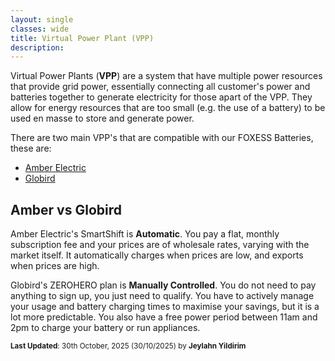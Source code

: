 ```yaml
---
layout: single
classes: wide
title: Virtual Power Plant (VPP)
description: 
---
```


Virtual Power Plants (**VPP**) are a system that have multiple power resources that provide grid power, essentially connecting all customer's power and batteries together to generate electricity for those apart of the VPP. They allow for energy resources that are too small (e.g. the use of a battery) to be used en masse to store and generate power.

There are two main VPP's that are compatible with our FOXESS Batteries, these are:

- [Amber Electric](amber)
- [Globird](globird)

## Amber vs Globird

Amber Electric's SmartShift is **Automatic**. You pay a flat, monthly subscription fee and your prices are of wholesale rates, varying with the market itself. It automatically charges when prices are low, and exports when prices are high.

Globird's ZEROHERO plan is **Manually Controlled**. You do not need to pay anything to sign up, you just need to qualify. You have to actively manage your usage and battery charging times to maximise your savings, but it is a lot more predictable. You also have a free power period between 11am and 2pm to charge your battery or run appliances.

<sup>**Last Updated**: 30th October, 2025 (30/10/2025) by **Jeylahn Yildirim**</sup>
